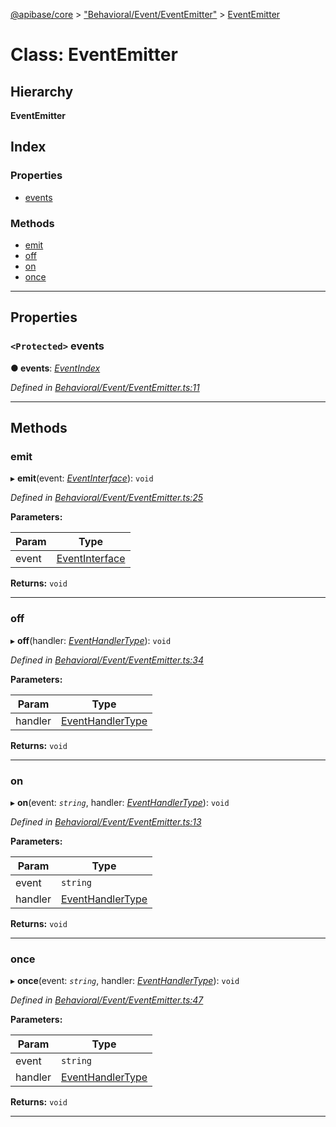 [@apibase/core](../README.md) > ["Behavioral/Event/EventEmitter"](../modules/_behavioral_event_eventemitter_.md) > [EventEmitter](../classes/_behavioral_event_eventemitter_.eventemitter.md)

# Class: EventEmitter

## Hierarchy

**EventEmitter**

## Index

### Properties

* [events](_behavioral_event_eventemitter_.eventemitter.md#events)

### Methods

* [emit](_behavioral_event_eventemitter_.eventemitter.md#emit)
* [off](_behavioral_event_eventemitter_.eventemitter.md#off)
* [on](_behavioral_event_eventemitter_.eventemitter.md#on)
* [once](_behavioral_event_eventemitter_.eventemitter.md#once)

---

## Properties

<a id="events"></a>

### `<Protected>` events

**● events**: *[EventIndex](../interfaces/_behavioral_event_eventemitter_.eventindex.md)*

*Defined in [Behavioral/Event/EventEmitter.ts:11](https://github.com/chapterjason/APIBase/blob/f39c9da/packages/core/src/Behavioral/Event/EventEmitter.ts#L11)*

___

## Methods

<a id="emit"></a>

###  emit

▸ **emit**(event: *[EventInterface](../interfaces/_behavioral_event_eventinterface_.eventinterface.md)*): `void`

*Defined in [Behavioral/Event/EventEmitter.ts:25](https://github.com/chapterjason/APIBase/blob/f39c9da/packages/core/src/Behavioral/Event/EventEmitter.ts#L25)*

**Parameters:**

| Param | Type |
| ------ | ------ |
| event | [EventInterface](../interfaces/_behavioral_event_eventinterface_.eventinterface.md) |

**Returns:** `void`

___
<a id="off"></a>

###  off

▸ **off**(handler: *[EventHandlerType](../modules/_behavioral_event_eventemitter_.md#eventhandlertype)*): `void`

*Defined in [Behavioral/Event/EventEmitter.ts:34](https://github.com/chapterjason/APIBase/blob/f39c9da/packages/core/src/Behavioral/Event/EventEmitter.ts#L34)*

**Parameters:**

| Param | Type |
| ------ | ------ |
| handler | [EventHandlerType](../modules/_behavioral_event_eventemitter_.md#eventhandlertype) |

**Returns:** `void`

___
<a id="on"></a>

###  on

▸ **on**(event: *`string`*, handler: *[EventHandlerType](../modules/_behavioral_event_eventemitter_.md#eventhandlertype)*): `void`

*Defined in [Behavioral/Event/EventEmitter.ts:13](https://github.com/chapterjason/APIBase/blob/f39c9da/packages/core/src/Behavioral/Event/EventEmitter.ts#L13)*

**Parameters:**

| Param | Type |
| ------ | ------ |
| event | `string` |
| handler | [EventHandlerType](../modules/_behavioral_event_eventemitter_.md#eventhandlertype) |

**Returns:** `void`

___
<a id="once"></a>

###  once

▸ **once**(event: *`string`*, handler: *[EventHandlerType](../modules/_behavioral_event_eventemitter_.md#eventhandlertype)*): `void`

*Defined in [Behavioral/Event/EventEmitter.ts:47](https://github.com/chapterjason/APIBase/blob/f39c9da/packages/core/src/Behavioral/Event/EventEmitter.ts#L47)*

**Parameters:**

| Param | Type |
| ------ | ------ |
| event | `string` |
| handler | [EventHandlerType](../modules/_behavioral_event_eventemitter_.md#eventhandlertype) |

**Returns:** `void`

___

